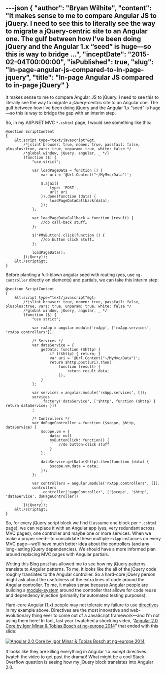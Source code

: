 ---json
{
  "author": "Bryan Wilhite",
  "content": "It makes sense to me to compare Angular JS to jQuery. I need to see this to literally see the way to migrate a jQuery-centric site to an Angular one. The gulf between how I’ve been doing jQuery and the Angular 1.x “seed” is huge—so this is way to bridge ...",
  "inceptDate": "2015-02-04T00:00:00",
  "isPublished": true,
  "slug": "in-page-angular-js-compared-to-in-page-jquery",
  "title": "In-page Angular JS compared to in-page jQuery"
}
---

It makes sense to me to compare Angular JS to jQuery. I need to see this to literally see the way to migrate a jQuery-centric site to an Angular one. The gulf between how I’ve been doing jQuery and the Angular 1.x “seed” is huge—so this is way to bridge the gap with an interim step.

So, in my ASP.NET MVC `*.cshtml` page, I would see something like this:

    @section ScriptContent
    {
        &lt;script type="text/javascript"&gt;
            /*jslint browser: true, nomen: true, passfail: false, plusplus:true, vars: true, unparam: true, white: false */
            /*global window, jQuery, angular, _ */}
            (function ($) {
                "use strict";

                var loadPageData = function () {
                    var uri = '@Url.Content("~/MyMvc/Data")';

                    $.ajax({
                        type: 'POST',
                        url: uri
                    }).done(function (data) {
                        loadPageDataCallback(data);
                    });
                };

                var loadPageDataCallback = function (result) {
                    //do call-back stuff…
                };

                $('#MyButton).click(function () {
                    //do button click stuff…
                };

                loadPageData();
            }(jQuery));
        &lt;/script&gt;
    }

Before planting a full-blown angular seed with routing (yes, use `ng-controller` directly on elements) and partials, we can take this interim step:

    @section ScriptContent
    {
        &lt;script type="text/javascript"&gt;
            /*jslint browser: true, nomen: true, passfail: false, plusplus:true, vars: true, unparam: true, white: false */
            /*global window, jQuery, angular, _ */
            (function ($) {
                "use strict";

                var rxApp = angular.module('rxApp', ['rxApp.services', 'rxApp.controllers']);

                /* Services */
                var dataService = {
                    getData: function ($http) {
                        if (!$http) { return; }
                        var uri = '@Url.Content("~/MyMvc/Data")';
                        return $http.post(uri).then(
                            function (result) {
                                return result.data;
                            });
                    }
                };

                var services = angular.module('rxApp.services', []);
                services
                    .factory('dataService', ['$http', function ($http) { return dataService; }])
                ;

                /* Controllers */
                var doPageController = function ($scope, $http, dataService) {
                    $scope.vm = {
                        data: null
                        myButtonClick: function() {
                            //do button-click stuff
                        }
                    };

                    dataService.getData($http).then(function (data) {
                        $scope.vm.data = data;
                    });
                };

                var controllers = angular.module('rxApp.controllers', []);
                controllers
                    .controller('pageController', ['$scope', '$http', 'dataService', doPageController])
                    ;
            }(jQuery));
        &lt;/script&gt;
    }

So, for every jQuery script block we find (I assume one block per `*.cshtml` page), we can replace it with an Angular app (yes, very redundant across MVC pages), one controller and maybe one or more services. When we make a proper seed—to consolidate these multiple `rxApp` instances on every MVC page—we’ll have much better idea about the controllers (and any long-lasting jQuery dependencies). We should have a more informed plan around replacing MVC pages with Angular partials.

Writing this Blog post has allowed me to see how my jQuery patterns translate to Angular patterns. To me, it looks like the all of the jQuery code roughly translates to the Angular controller. So a hard-core jQuery person might ask about the usefulness of the extra lines of code around the Angular controller. To me, it makes sense because Angular people are building a [module-system](https://docs.angularjs.org/guide/module) around the controller that allows for code reuse and dependency injection (primarily for automated testing purposes).

Hard-core Angular (1.x) people may not tolerate my failure to use [directives](https://docs.angularjs.org/guide/directive) in my example above. Directives are the most innovative and web-evolutionary thing ever to come out of a JavaScript framework—and I’m not using them here! In fact, last year I watched a shocking video, “[Angular 2.0 Core by Igor Minar &amp; Tobias Bosch at ng-europe 2014](https://www.youtube.com/watch?v=gNmWybAyBHI)” that ended with this slide:
[<img alt="Angular 2.0 Core by Igor Minar & Tobias Bosch at ng-europe 2014" src="https://farm8.staticflickr.com/7389/16425440926_7c219d5424_o_d.png" style="display:block;margin:16px;margin-left:auto;margin-right:auto">](https://www.youtube.com/watch?v=gNmWybAyBHI "Angular 2.0 Core by Igor Minar & Tobias Bosch at ng-europe 2014")

It looks like they are killing everything in Angular 1.x *except* directives (watch the video to get past the drama)! What might be a cool Stack Overflow question is seeing how my jQuery block translates into Angular 2.0.
